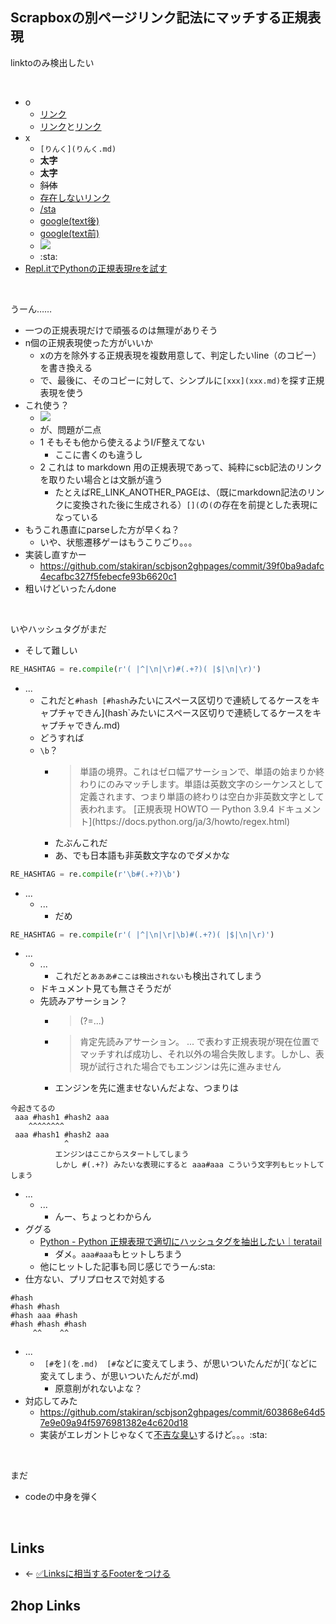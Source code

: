 ## Scrapboxの別ページリンク記法にマッチする正規表現
linktoのみ検出したい

<br>

- o
    - [リンク](リンク.md)
    - [リンク](リンク.md)と[リンク](リンク.md)
- x
    - `[りんく](りんく.md)`
    - **太字**
    - **太字**
    - ~~斜体~~
    - [存在しないリンク](存在しないリンク.md)
    - [/sta](https://scrapbox.io/sta)
    - [google(text後)](http://www.google.co.jp)
    - [google(text前)](http://www.google.co.jp)
    - <a href="https://gyazo.com/505861e8a5c21ae87eb972c4affd8841" target="_blank" rel="noopener noreferrer">![](https://gyazo.com/505861e8a5c21ae87eb972c4affd8841/raw)</a>
    - :sta:
- [Repl.itでPythonの正規表現reを試す](Repl.itでPythonの正規表現reを試す.md)

<br>

うーん……

- 一つの正規表現だけで頑張るのは無理がありそう
- n個の正規表現使った方がいいか
    - xの方を除外する正規表現を複数用意して、判定したいline（のコピー）を書き換える
    - で、最後に、そのコピーに対して、シンプルに`[xxx](xxx.md)`を探す正規表現を使う
- これ使う？
    - <a href="https://gyazo.com/de8a245a5c67b82f945649fa508e37a8" target="_blank" rel="noopener noreferrer">![](https://gyazo.com/de8a245a5c67b82f945649fa508e37a8/raw)</a>
    - が、問題が二点
    - 1 そもそも他から使えるようI/F整えてない
        - ここに書くのも違うし
    - 2 これは to markdown 用の正規表現であって、純粋にscb記法のリンクを取りたい場合とは文脈が違う
        - たとえばRE_LINK_ANOTHER_PAGEは、（既にmarkdown記法のリンクに変換された後に生成される）`[](`の`(`の存在を前提とした表現になっている
- もうこれ愚直にparseした方が早くね？
    - いや、状態遷移ゲーはもうこりごり。。。
- 実装し直すかー
    - <https://github.com/stakiran/scbjson2ghpages/commit/39f0ba9adafc4ecafbc327f5febecfe93b6620c1>
- 粗いけどいったんdone

<br>

いやハッシュタグがまだ

- そして難しい

```py
RE_HASHTAG = re.compile(r'( |^|\n|\r)#(.+?)( |$|\n|\r)')
```

- ...
    - これだと`#hash [#hash`みたいにスペース区切りで連続してるケースをキャプチャできん](hash`みたいにスペース区切りで連続してるケースをキャプチャできん.md)
    - どうすれば
    - `\b`？
        - <blockquote>単語の境界。これはゼロ幅アサーションで、単語の始まりか終わりにのみマッチします。単語は英数文字のシーケンスとして定義されます、つまり単語の終わりは空白か非英数文字として表われます。 [正規表現 HOWTO — Python 3.9.4 ドキュメント](https://docs.python.org/ja/3/howto/regex.html)</blockquote>
        - たぶんこれだ
        - あ、でも日本語も非英数文字なのでダメかな

```py
RE_HASHTAG = re.compile(r'\b#(.+?)\b')
```

- ...
    - ...
        - だめ

```py
RE_HASHTAG = re.compile(r'( |^|\n|\r|\b)#(.+?)( |$|\n|\r)')
```

- ...
    - ...
        - これだと`あああ#ここは検出されない`も検出されてしまう
    - ドキュメント見ても無さそうだが
    - 先読みアサーション？
        - <blockquote>(?=...)</blockquote>
        - <blockquote>肯定先読みアサーション。 ... で表わす正規表現が現在位置でマッチすれば成功し、それ以外の場合失敗します。しかし、表現が試行された場合でもエンジンは先に進みません</blockquote>
        - エンジンを先に進ませないんだよな、つまりは

```整理
今起きてるの
 aaa #hash1 #hash2 aaa
    ^^^^^^^^
 aaa #hash1 #hash2 aaa
            ^
          エンジンはここからスタートしてしまう
          しかし #(.+?) みたいな表現にすると aaa#aaa こういう文字列もヒットしてしまう
```

- ...
    - ...
        - んー、ちょっとわからん
- ググる
    - [Python - Python 正規表現で適切にハッシュタグを抽出したい｜teratail](https://teratail.com/questions/299251)
        - ダメ。`aaa#aaa`もヒットしちまう
    - 他にヒットした記事も同じ感じでうーん:sta:
- 仕方ない、プリプロセスで対処する

```プリプロセス対象の考察
#hash
#hash #hash
#hash aaa #hash
#hash #hash #hash
     ^^    ^^
```

- ...
    - ` [#`を`](`を`.md)  [#`などに変えてしまう、が思いついたんだが](`などに変えてしまう、が思いついたんだが.md)
        - 原意削がれないよな？
- 対応してみた
    - <https://github.com/stakiran/scbjson2ghpages/commit/603868e64d57e9e09a94f5976981382e4c620d18>
    - 実装がエレガントじゃなくて[不吉な臭い](不吉な臭い.md)するけど。。。:sta:

<br>

まだ

- codeの中身を弾く

<br>

## Links
- ← [✅Linksに相当するFooterをつける](✅Linksに相当するFooterをつける.md)

## 2hop Links
